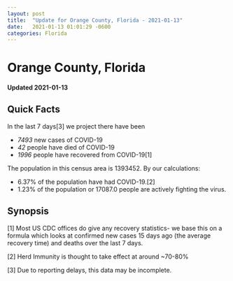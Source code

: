 ```yaml
---
layout: post
title:  "Update for Orange County, Florida - 2021-01-13"
date:   2021-01-13 01:01:29 -0600
categories: Florida
---
```


# Orange County, Florida
#### Updated 2021-01-13

## Quick Facts

In the last 7 days[3] we project there have been
- *7493* new cases of COVID-19
- *42* people have died of COVID-19
- *1996* people have recovered from COVID-19[1]

The population in this census area is 1393452. By our calculations:
- 6.37% of the population have had COVID-19.[2]
- 1.23% of the population or 17087.0 people are actively fighting the virus.

## Synopsis




[1] Most US CDC offices do give any recovery statistics- we base this on a formula which looks at confirmed new cases
15 days ago (the average recovery time) and deaths over the last 7 days.

[2] Herd Immunity is thought to take effect at around ~70-80%

[3] Due to reporting delays, this data may be incomplete.
 
    
